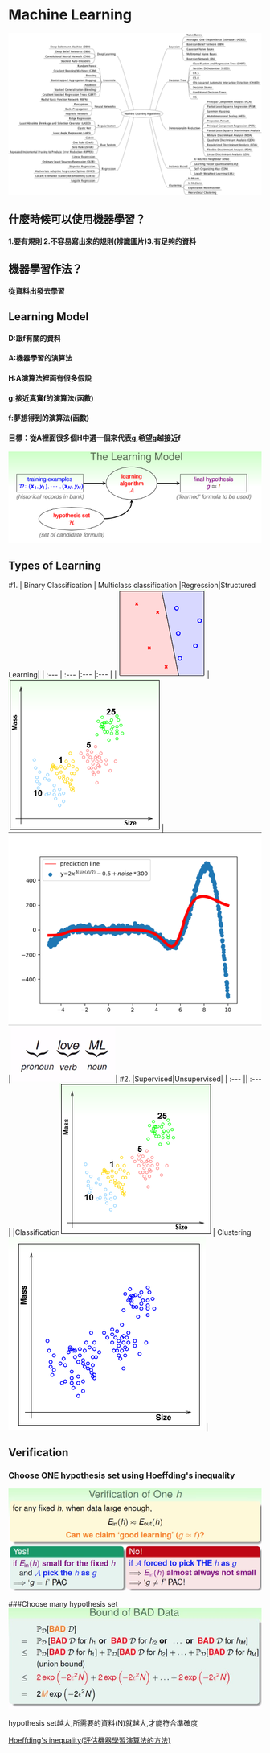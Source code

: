 # Machine Learning
![](/assets/gm9wDgD.png)

## 什麼時候可以使用機器學習？
#### 1.要有規則 2.不容易寫出來的規則(辨識圖片)3.有足夠的資料
## 機器學習作法？
#### 從資料出發去學習

## Learning Model
#### D:跟f有關的資料 
#### A:機器學習的演算法 
#### H:A演算法裡面有很多假說 
#### g:接近真實f的演算法(函數) 
#### f:夢想得到的演算法(函數)




#### 目標：從A裡面很多個H中選一個來代表g,希望g越接近f

![](/assets/sswd.PNG)
## Types of Learning
#1.
| Binary Classification | Multiclass classification |Regression|Structured Learning|
| :--- | :--- |:--- |:--- |
| ![](/assets/binary_perceptron.PNG) | ![](/assets/3擷取.PNG) |![](/assets/擷取選取區域_051.png)|![](/assets/擷取選取區域_052.png)|
#2.
|Supervised|Unsupervised|
| :--- || :--- |
|Classification![](/assets/3擷取.PNG) | Clustering![](/assets/擷取選取區域_055.png)|
## Verification
### Choose ONE hypothesis set using Hoeffding's inequality
![](/assets/hi.PNG)


###Choose many hypothesis set
![](/assets/HF2.JPG)

hypothesis set越大,所需要的資料(N)就越大,才能符合準確度


[Hoeffding's inequality(評估機器學習演算法的方法)
](/mathematics/probability-theory/hoeffdings-inequality.md)

